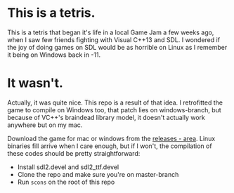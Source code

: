 # This is a tetris.
This is a tetris that began it's life in a local Game Jam a few weeks ago, when I saw few friends fighting with Visual C++13 and SDL. I wondered if the joy of doing games on SDL would be as horrible on Linux as I remember it being on Windows back in -11.

# It wasn't.

Actually, it was quite nice. This repo is a result of that idea. I retrofitted the game to compile on Windows too, that patch lies on windows-branch, but because of VC++'s braindead library model, it doesn't actually work anywhere but on my mac.

Download the game for mac or windows from the [releases - area](https://github.com/feuery/tetris/releases). Linux binaries fill arrive when I care enough, but if I won't, the compilation of these codes should be pretty straightforward:

* Install sdl2.devel and sdl2_ttf.devel
* Clone the repo and make sure you're on master-branch
* Run `scons` on the root of this repo